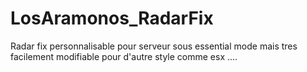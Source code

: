 # LosAramonos_RadarFix
Radar fix personnalisable pour serveur sous essential mode mais tres facilement modifiable pour d'autre style comme esx ....
